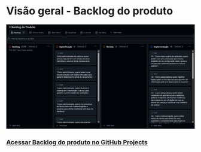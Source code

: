 # Visão geral - Backlog do produto

<img src="https://github.com/IAGOx46/ESI-TP1/blob/6b7578dcbcb7a560fea2bea7ac9c85be64acee5f/images/Captura%20de%20tela%202025-05-11%20231156.png" width="850">

### [Acessar Backlog do produto no GitHub Projects](https://github.com/users/IAGOx46/projects/3)

